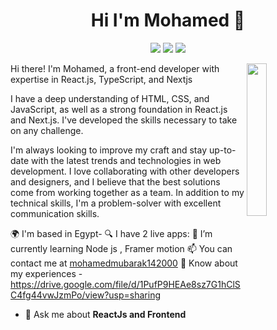 <h1 align="center">Hi I'm Mohamed 👋</h1>
<p align="center">
    <a href="https://twitter.com/mohamedmubrk_14"><img src="https://img.shields.io/badge/twitter-%231FA1F1?style=flat&logo=twitter&logoColor=white"/></a>
    <a href="https://www.linkedin.com/in/mohamed-mubarak-142317215/"><img src="https://img.shields.io/badge/linkedin-%230177B5?style=flat&logo=linkedin&logoColor=white"/></a>
    <a href="https://www.instagram.com/mohamedmubarak1_4_2000/"><img src="https://img.shields.io/badge/instagram-%23E4415F?style=flat&logo=instagram&logoColor=white"/></a>
  </p>
  
  <img src="https://github.com/mohamedabusrea/mohamedabusrea/blob/master/profile-img.png" align="right" width="25%"/>

Hi there! I'm Mohamed, a front-end developer with expertise in React.js, TypeScript, and Nextjs

I have a deep understanding of HTML, CSS, and JavaScript, as well as a strong foundation in React.js and Next.js. I've developed the skills necessary to take on any challenge.

I'm always looking to improve my craft and stay up-to-date with the latest trends and technologies in web development. I love collaborating with other developers and designers, and I believe that the best solutions come from working together as a team. In addition to my technical skills, I'm a problem-solver with excellent communication skills.

🌍 I'm based in Egypt- 🔍 I have 2 live apps: 
🌱 I’m currently learning Node js , Framer motion
📫 You can contact me at <a href="mohamedmubarak142000m@gmail.com">mohamedmubarak142000</a>
📄 Know about my experiences - https://drive.google.com/file/d/1PufP9HEAe8sz7G1hClSC4fg44vwJzmPo/view?usp=sharing
- 💬 Ask me about **ReactJs and Frontend**

